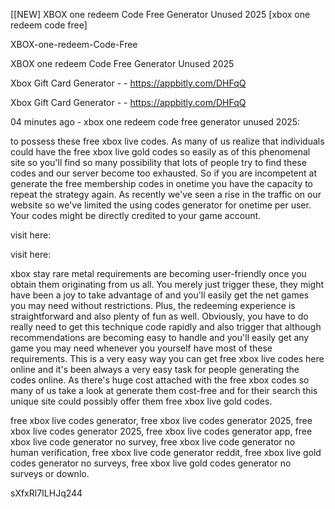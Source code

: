 [[NEW] XBOX one redeem Code Free Generator Unused 2025 [xbox one redeem code free]

XBOX-one-redeem-Code-Free

XBOX one redeem Code Free Generator Unused 2025

Xbox Gift Card Generator - - https://appbitly.com/DHFqQ

Xbox Gift Card Generator - - https://appbitly.com/DHFqQ

04 minutes ago - xbox one redeem code free generator unused 2025:

to possess these free xbox live codes. As many of us realize that individuals could have the free xbox live gold codes so easily as of this phenomenal site so you'll find so many possibility that lots of people try to find these codes and our server become too exhausted. So if you are incompetent at generate the free membership codes in onetime you have the capacity to repeat the strategy again. As recently we've seen a rise in the traffic on our website so we've limited the using codes generator for onetime per user. Your codes might be directly credited to your game account.

visit here:

visit here:

xbox stay rare metal requirements are becoming user-friendly once you obtain them originating from us all. You merely just trigger these, they might have been a joy to take advantage of and you'll easily get the net games you may need without restrictions. Plus, the redeeming experience is straightforward and also plenty of fun as well. Obviously, you have to do really need to get this technique code rapidly and also trigger that although recommendations are becoming easy to handle and you'll easily get any game you may need whenever you yourself have most of these requirements. This is a very easy way you can get free xbox live codes here online and it's been always a very easy task for people generating the codes online. As there's huge cost attached with the free xbox codes so many of us take a look at generate them cost-free and for their search this unique site could possibly offer them free xbox live gold codes.

free xbox live codes generator, free xbox live codes generator 2025, free xbox live codes generator 2025, free xbox live codes generator app, free xbox live code generator no survey, free xbox live code generator no human verification, free xbox live code generator reddit, free xbox live gold codes generator no surveys, free xbox live gold codes generator no surveys or downlo.

sXfxRl7ILHJq244

